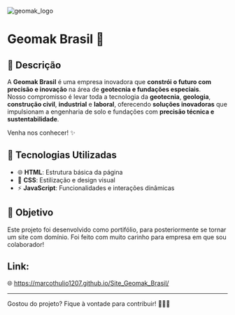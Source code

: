 
![geomak_logo](https://github.com/user-attachments/assets/f585bf3a-5d3d-4110-9a21-64c35df0c87a)
# Geomak Brasil 🚜

## 📌 Descrição

A **Geomak Brasil** é uma empresa inovadora que **constrói o futuro com precisão e inovação** na área de **geotecnia e fundações especiais**.  
Nosso compromisso é levar toda a tecnologia da **geotecnia**, **geologia**, **construção civil**, **industrial** e **laboral**, oferecendo **soluções inovadoras** que impulsionam a engenharia de solo e fundações com **precisão técnica e sustentabilidade**.

Venha nos conhecer! ✨

## 🚀 Tecnologias Utilizadas

- 🌐 **HTML**: Estrutura básica da página
- 🎨 **CSS**: Estilização e design visual
- ⚡ **JavaScript**: Funcionalidades e interações dinâmicas


## 🎯 Objetivo  
Este projeto foi desenvolvido como portifólio, para posteriormente se tornar um site com domínio. Foi feito com muito carinho para empresa em que sou colaborador!

## Link:
🌐 https://marcothulio1207.github.io/Site_Geomak_Brasil/

---

Gostou do projeto? Fique à vontade para contribuir! 🖖🏻🚀 
